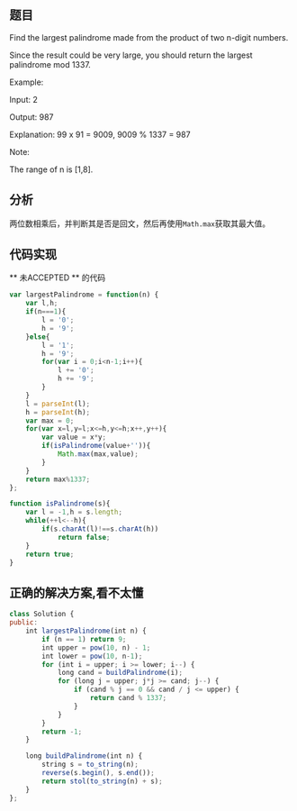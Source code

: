 ## 题目
Find the largest palindrome made from the product of two n-digit numbers.

Since the result could be very large, you should return the largest palindrome mod 1337.

Example:

Input: 2

Output: 987

Explanation: 99 x 91 = 9009, 9009 % 1337 = 987

Note:

The range of n is [1,8].

## 分析
两位数相乘后，并判断其是否是回文，然后再使用`Math.max`获取其最大值。

## 代码实现
** 未ACCEPTED ** 的代码

``` javascript
var largestPalindrome = function(n) {
    var l,h;
    if(n===1){
        l = '0';
        h = '9';
    }else{
        l = '1';
        h = '9';
        for(var i = 0;i<n-1;i++){
            l += '0';
            h += '9';
        }
    }
    l = parseInt(l);
    h = parseInt(h);
    var max = 0;
    for(var x=l,y=l;x<=h,y<=h;x++,y++){
        var value = x*y;
        if(isPalindrome(value+'')){
            Math.max(max,value);
        }
    }
    return max%1337;
};

function isPalindrome(s){
    var l = -1,h = s.length;
    while(++l<--h){
        if(s.charAt(l)!==s.charAt(h))
            return false;
    }
    return true;
}
```


## 正确的解决方案,看不太懂
``` javascript
class Solution {
public:
    int largestPalindrome(int n) {
        if (n == 1) return 9;
        int upper = pow(10, n) - 1;
        int lower = pow(10, n-1);
        for (int i = upper; i >= lower; i--) {
            long cand = buildPalindrome(i);
            for (long j = upper; j*j >= cand; j--) {
                if (cand % j == 0 && cand / j <= upper) {
                    return cand % 1337;
                }
            }
        }
        return -1;
    }

    long buildPalindrome(int n) {
        string s = to_string(n);
        reverse(s.begin(), s.end());
        return stol(to_string(n) + s);
    }
};
```
